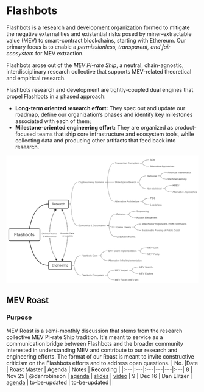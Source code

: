 # Flashbots
Flashbots is a research and development organization formed to mitigate the negative externalities and existential risks posed by miner-extractable value (MEV) to smart-contract blockchains, starting with Ethereum. Our primary focus is to enable a *permissionless, transparent, and fair ecosystem* for MEV extraction.

Flashbots arose out of the *MEV Pi-rate Ship*, a neutral, chain-agnostic, interdisciplinary research collective that supports MEV-related theoretical and empirical research.

Flashbots research and development are tightly-coupled dual engines that propel Flashbots in a phased approach:
- **Long-term oriented research effort:** They spec out and update our roadmap, define our organization’s phases and identify key milestones associated with each of them;
- **Milestone-oriented engineering effort:** They are organized as product-focused teams that ship core infrastructure and ecosystem tools, while collecting data and producing other artifacts that feed back into research.

![FlashbotsOrg](FlashbotsOrgChart.png)

## MEV Roast
### Purpose
MEV Roast is a semi-monthly discussion that stems from the research collective MEV Pi-rate Ship tradition. It's meant to service as a communication bridge between Flashbots and the broader community interested in understanding MEV and contribute to our research and engineering efforts. The format of our Roast is meant to invite constructive criticism on the Flashbots efforts and to address open questions. 
| No. |Date | Roast Master | Agenda | Notes | Recording |
|:---|:---|:---|---|---|:---|
8 | Nov 25 | @danrobinson | [agenda](https://github.com/flashbots/pm/issues/1) | [slides](https://docs.google.com/presentation/d/1R0P-ypkiPJw-re0oKlkXkCF03UaVq_0fVnO9J0ewh1Q/edit?usp=sharing) | [video](https://drive.google.com/file/d/1bMwtTKtOITYr2DV_59RngOQADL4I3cWR/view?usp=sharing) |
9 | Dec 16 | Dan Elitzer | [agenda](https://github.com/flashbots/pm/issues/2) | to-be-updated | to-be-updated |
